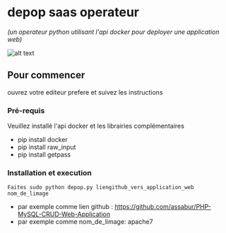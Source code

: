 # depop saas operateur
_(un operateur python utilisant l'api docker pour deployer une application web)_

![alt text](https://miro.medium.com/max/702/0*jmt5sFda_p5teIUI.jpg)
## Pour commencer

ouvrez votre editeur prefere et suivez les instructions


### Pré-requis

Veuillez installé l'api docker et les librairies complémentaires

- pip install docker
- pip install raw_input
- pip install getpass


### Installation et execution

``Faites sudo python depop.py liengithub_vers_application_web nom_de_limage``

- par exemple comme lien github : https://github.com/assabur/PHP-MySQL-CRUD-Web-Application 
- par exemple comme nom_de_limage: apache7










